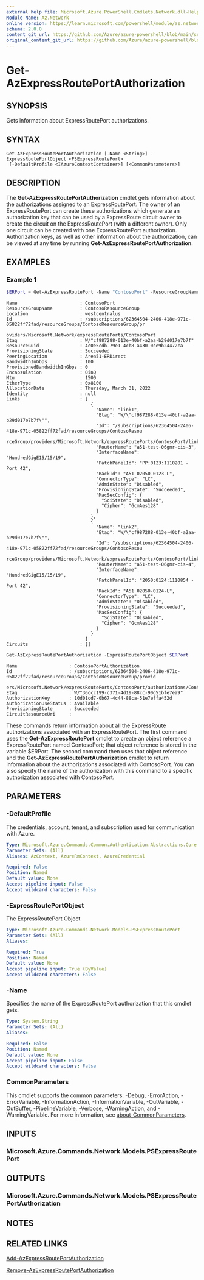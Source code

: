 ```yaml
---
external help file: Microsoft.Azure.PowerShell.Cmdlets.Network.dll-Help.xml
Module Name: Az.Network
online version: https://learn.microsoft.com/powershell/module/az.network/get-azexpressrouteportauthorization
schema: 2.0.0
content_git_url: https://github.com/Azure/azure-powershell/blob/main/src/Network/Network/help/Get-AzExpressRoutePortAuthorization.md
original_content_git_url: https://github.com/Azure/azure-powershell/blob/main/src/Network/Network/help/Get-AzExpressRoutePortAuthorization.md
---
```


# Get-AzExpressRoutePortAuthorization

## SYNOPSIS
Gets information about ExpressRoutePort authorizations.

## SYNTAX

```
Get-AzExpressRoutePortAuthorization [-Name <String>] -ExpressRoutePortObject <PSExpressRoutePort>
 [-DefaultProfile <IAzureContextContainer>] [<CommonParameters>]
```

## DESCRIPTION
The **Get-AzExpressRoutePortAuthorization** cmdlet gets information about the
authorizations assigned to an ExpressRoutePort.  The owner of an ExpressRoutePort
can create these authorizations which generate an authorization key that can be 
used by a ExpressRoute circuit owner to create the circuit on the ExpressRoutePort 
(with a different owner). Only one circuit can be created with one ExpressRoutePort
authorization. Authorization keys, as well as other information about 
the authorization, can be viewed at any time by running
**Get-AzExpressRoutePortAuthorization**.

## EXAMPLES

### Example 1
```powershell
$ERPort = Get-AzExpressRoutePort -Name "ContosoPort" -ResourceGroupName "ContosoResourceGroup"
```

```output
Name                       : ContosoPort
ResourceGroupName          : ContosoResourceGroup
Location                   : westcentralus
Id                         : /subscriptions/62364504-2406-418e-971c-05822ff72fad/resourceGroups/ContosoResourceGroup/pr
                             oviders/Microsoft.Network/expressRoutePorts/ContosoPort
Etag                       : W/"cf987288-013e-40bf-a2aa-b29d017e7b7f"
ResourceGuid               : 4c0e5cdb-79e1-4cb8-a430-0ce9b24472ca
ProvisioningState          : Succeeded
PeeringLocation            : Area51-ERDirect
BandwidthInGbps            : 100
ProvisionedBandwidthInGbps : 0
Encapsulation              : QinQ
Mtu                        : 1500
EtherType                  : 0x8100
AllocationDate             : Thursday, March 31, 2022
Identity                   : null
Links                      : [
                               {
                                 "Name": "link1",
                                 "Etag": "W/\"cf987288-013e-40bf-a2aa-b29d017e7b7f\"",
                                 "Id": "/subscriptions/62364504-2406-418e-971c-05822ff72fad/resourceGroups/ContosoResou
                             rceGroup/providers/Microsoft.Network/expressRoutePorts/ContosoPort/links/link1",
                                 "RouterName": "a51-test-06gmr-cis-3",
                                 "InterfaceName": "HundredGigE15/15/19",
                                 "PatchPanelId": "PP:0123:1110201 - Port 42",
                                 "RackId": "A51 02050-0123-L",
                                 "ConnectorType": "LC",
                                 "AdminState": "Disabled",
                                 "ProvisioningState": "Succeeded",
                                 "MacSecConfig": {
                                   "SciState": "Disabled",
                                   "Cipher": "GcmAes128"
                                 }
                               },
                               {
                                 "Name": "link2",
                                 "Etag": "W/\"cf987288-013e-40bf-a2aa-b29d017e7b7f\"",
                                 "Id": "/subscriptions/62364504-2406-418e-971c-05822ff72fad/resourceGroups/ContosoResou
                             rceGroup/providers/Microsoft.Network/expressRoutePorts/ContosoPort/links/link2",
                                 "RouterName": "a51-test-06gmr-cis-4",
                                 "InterfaceName": "HundredGigE15/15/19",
                                 "PatchPanelId": "2050:0124:1110854 - Port 42",
                                 "RackId": "A51 02050-0124-L",
                                 "ConnectorType": "LC",
                                 "AdminState": "Disabled",
                                 "ProvisioningState": "Succeeded",
                                 "MacSecConfig": {
                                   "SciState": "Disabled",
                                   "Cipher": "GcmAes128"
                                 }
                               }
                             ]
Circuits                   : []
```

```powershell
Get-AzExpressRoutePortAuthorization -ExpressRoutePortObject $ERPort
```

```output
Name                   : ContosoPortAuthorization
Id                     : /subscriptions/62364504-2406-418e-971c-05822ff72fad/resourceGroups/ContosoResourceGroup/provid
                         ers/Microsoft.Network/expressRoutePorts/ContosoPort/authorizations/ContosoPortAuthorization
Etag                   : W/"36ccc199-c371-4d19-88cc-90d51bfe7ea9"
AuthorizationKey       : 10d01cd7-0b67-4c44-88ca-51e7effa452d
AuthorizationUseStatus : Available
ProvisioningState      : Succeeded
CircuitResourceUri     :
```

These commands return information about all the ExpressRoute authorizations associated with an
ExpressRoutePort. The first command uses the **Get-AzExpressRoutePort** cmdlet to
create an object reference a ExpressRoutePort named ContosoPort; that object reference is stored in the
variable $ERPort. The second command then uses that object reference and the
**Get-AzExpressRoutePortAuthorization** cmdlet to return information about the
authorizations associated with ContosoPort. You can also specify the name of the authorization
with this command to a specific authorization associated with ContosoPort.

## PARAMETERS

### -DefaultProfile
The credentials, account, tenant, and subscription used for communication with Azure.

```yaml
Type: Microsoft.Azure.Commands.Common.Authentication.Abstractions.Core.IAzureContextContainer
Parameter Sets: (All)
Aliases: AzContext, AzureRmContext, AzureCredential

Required: False
Position: Named
Default value: None
Accept pipeline input: False
Accept wildcard characters: False
```

### -ExpressRoutePortObject
The ExpressRoutePort Object

```yaml
Type: Microsoft.Azure.Commands.Network.Models.PSExpressRoutePort
Parameter Sets: (All)
Aliases:

Required: True
Position: Named
Default value: None
Accept pipeline input: True (ByValue)
Accept wildcard characters: False
```

### -Name
Specifies the name of the ExpressRoutePort authorization that this cmdlet gets.

```yaml
Type: System.String
Parameter Sets: (All)
Aliases:

Required: False
Position: Named
Default value: None
Accept pipeline input: False
Accept wildcard characters: False
```

### CommonParameters
This cmdlet supports the common parameters: -Debug, -ErrorAction, -ErrorVariable, -InformationAction, -InformationVariable, -OutVariable, -OutBuffer, -PipelineVariable, -Verbose, -WarningAction, and -WarningVariable. For more information, see [about_CommonParameters](http://go.microsoft.com/fwlink/?LinkID=113216).

## INPUTS

### Microsoft.Azure.Commands.Network.Models.PSExpressRoutePort

## OUTPUTS

### Microsoft.Azure.Commands.Network.Models.PSExpressRoutePortAuthorization

## NOTES

## RELATED LINKS

[Add-AzExpressRoutePortAuthorization](./Add-AzExpressRoutePortAuthorization.md)

[Remove-AzExpressRoutePortAuthorization](./Remove-AzExpressRoutePortAuthorization.md)
